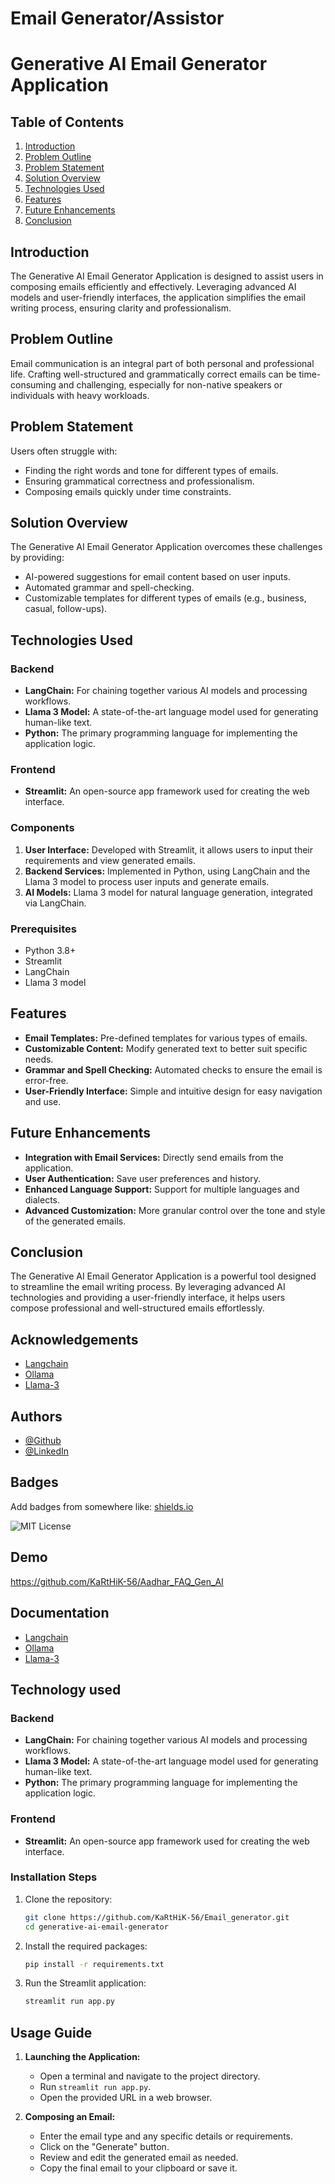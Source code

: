 
# Email Generator/Assistor

# Generative AI Email Generator Application

## Table of Contents
1. [Introduction](#introduction)
2. [Problem Outline](#problem-outline)
3. [Problem Statement](#problem-statement)
4. [Solution Overview](#solution-overview)
5. [Technologies Used](#technologies-used)
6. [Features](#features)
7. [Future Enhancements](#future-enhancements)
8. [Conclusion](#conclusion)

## Introduction

The Generative AI Email Generator Application is designed to assist users in composing emails efficiently and effectively. Leveraging advanced AI models and user-friendly interfaces, the application simplifies the email writing process, ensuring clarity and professionalism.

## Problem Outline

Email communication is an integral part of both personal and professional life. Crafting well-structured and grammatically correct emails can be time-consuming and challenging, especially for non-native speakers or individuals with heavy workloads.

## Problem Statement

Users often struggle with:
- Finding the right words and tone for different types of emails.
- Ensuring grammatical correctness and professionalism.
- Composing emails quickly under time constraints.

## Solution Overview

The Generative AI Email Generator Application overcomes these challenges by providing:
- AI-powered suggestions for email content based on user inputs.
- Automated grammar and spell-checking.
- Customizable templates for different types of emails (e.g., business, casual, follow-ups).

## Technologies Used

### Backend
- **LangChain:** For chaining together various AI models and processing workflows.
- **Llama 3 Model:** A state-of-the-art language model used for generating human-like text.
- **Python:** The primary programming language for implementing the application logic.

### Frontend
- **Streamlit:** An open-source app framework used for creating the web interface.


### Components
1. **User Interface:** Developed with Streamlit, it allows users to input their requirements and view generated emails.
2. **Backend Services:** Implemented in Python, using LangChain and the Llama 3 model to process user inputs and generate emails.
3. **AI Models:** Llama 3 model for natural language generation, integrated via LangChain.

### Prerequisites
- Python 3.8+
- Streamlit
- LangChain
- Llama 3 model

## Features

- **Email Templates:** Pre-defined templates for various types of emails.
- **Customizable Content:** Modify generated text to better suit specific needs.
- **Grammar and Spell Checking:** Automated checks to ensure the email is error-free.
- **User-Friendly Interface:** Simple and intuitive design for easy navigation and use.

## Future Enhancements

- **Integration with Email Services:** Directly send emails from the application.
- **User Authentication:** Save user preferences and history.
- **Enhanced Language Support:** Support for multiple languages and dialects.
- **Advanced Customization:** More granular control over the tone and style of the generated emails.

## Conclusion

The Generative AI Email Generator Application is a powerful tool designed to streamline the email writing process. By leveraging advanced AI technologies and providing a user-friendly interface, it helps users compose professional and well-structured emails effortlessly.

## Acknowledgements

 - [Langchain](https://www.langchain.com/)
 - [Ollama](https://ollama.com/)
 - [Llama-3](https://ollama.com/library/llama3)


## Authors

- [@Github](https://www.github.com/KaRtHiK-56)
- [@LinkedIn](https://www.linkedin.com/in/l-karthik/)


## Badges

Add badges from somewhere like: [shields.io](https://shields.io/)

![MIT License](https://img.shields.io/badge/License-MIT-green.svg)


## Demo

https://github.com/KaRtHiK-56/Aadhar_FAQ_Gen_AI


## Documentation

 - [Langchain](https://www.langchain.com/)
 - [Ollama](https://ollama.com/)
 - [Llama-3](https://ollama.com/library/llama3)

## Technology used

### Backend
- **LangChain:** For chaining together various AI models and processing workflows.
- **Llama 3 Model:** A state-of-the-art language model used for generating human-like text.
- **Python:** The primary programming language for implementing the application logic.

### Frontend
- **Streamlit:** An open-source app framework used for creating the web interface.

### Installation Steps
1. Clone the repository:
   ```bash
   git clone https://github.com/KaRtHiK-56/Email_generator.git
   cd generative-ai-email-generator
   ```
2. Install the required packages:
   ```bash
   pip install -r requirements.txt
   ```
3. Run the Streamlit application:
   ```bash
   streamlit run app.py
   ```

## Usage Guide

1. **Launching the Application:**
   - Open a terminal and navigate to the project directory.
   - Run `streamlit run app.py`.
   - Open the provided URL in a web browser.

2. **Composing an Email:**
   - Enter the email type and any specific details or requirements.
   - Click on the "Generate" button.
   - Review and edit the generated email as needed.
   - Copy the final email to your clipboard or save it.



